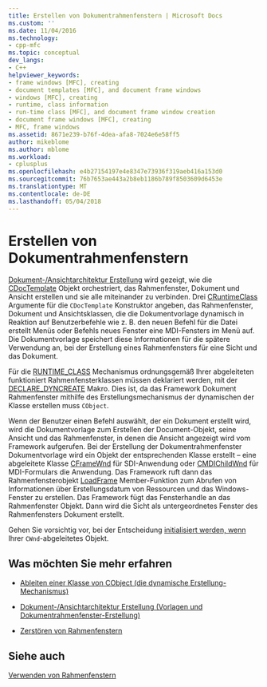 ```yaml
---
title: Erstellen von Dokumentrahmenfenstern | Microsoft Docs
ms.custom: ''
ms.date: 11/04/2016
ms.technology:
- cpp-mfc
ms.topic: conceptual
dev_langs:
- C++
helpviewer_keywords:
- frame windows [MFC], creating
- document templates [MFC], and document frame windows
- windows [MFC], creating
- runtime, class information
- run-time class [MFC], and document frame window creation
- document frame windows [MFC], creating
- MFC, frame windows
ms.assetid: 8671e239-b76f-4dea-afa8-7024e6e58ff5
author: mikeblome
ms.author: mblome
ms.workload:
- cplusplus
ms.openlocfilehash: e4b27154197e4e8347e73936f319aeb416a153d0
ms.sourcegitcommit: 76b7653ae443a2b8eb1186b789f8503609d6453e
ms.translationtype: MT
ms.contentlocale: de-DE
ms.lasthandoff: 05/04/2018
---
```

# <a name="creating-document-frame-windows"></a>Erstellen von Dokumentrahmenfenstern
[Dokument-/Ansichtarchitektur Erstellung](../mfc/document-view-creation.md) wird gezeigt, wie die [CDocTemplate](../mfc/reference/cdoctemplate-class.md) Objekt orchestriert, das Rahmenfenster, Dokument und Ansicht erstellen und sie alle miteinander zu verbinden. Drei [CRuntimeClass](../mfc/reference/cruntimeclass-structure.md) Argumente für die `CDocTemplate` Konstruktor angeben, das Rahmenfenster, Dokument und Ansichtsklassen, die die Dokumentvorlage dynamisch in Reaktion auf Benutzerbefehle wie z. B. den neuen Befehl für die Datei erstellt Menüs oder Befehls neues Fenster eine MDI-Fensters im Menü auf. Die Dokumentvorlage speichert diese Informationen für die spätere Verwendung an, bei der Erstellung eines Rahmenfensters für eine Sicht und das Dokument.  
  
 Für die [RUNTIME_CLASS](../mfc/reference/run-time-object-model-services.md#runtime_class) Mechanismus ordnungsgemäß Ihrer abgeleiteten funktioniert Rahmenfensterklassen müssen deklariert werden, mit der [DECLARE_DYNCREATE](../mfc/reference/run-time-object-model-services.md#declare_dyncreate) Makro. Dies ist, da das Framework Dokument Rahmenfenster mithilfe des Erstellungsmechanismus der dynamischen der Klasse erstellen muss `CObject`.  
  
 Wenn der Benutzer einen Befehl auswählt, der ein Dokument erstellt wird, wird die Dokumentvorlage zum Erstellen der Document-Objekt, seine Ansicht und das Rahmenfenster, in denen die Ansicht angezeigt wird vom Framework aufgerufen. Bei der Erstellung der Dokumentrahmenfenster Dokumentvorlage wird ein Objekt der entsprechenden Klasse erstellt – eine abgeleitete Klasse [CFrameWnd](../mfc/reference/cframewnd-class.md) für SDI-Anwendung oder [CMDIChildWnd](../mfc/reference/cmdichildwnd-class.md) für MDI-Formulars die Anwendung. Das Framework ruft dann das Rahmenfensterobjekt [LoadFrame](../mfc/reference/cframewnd-class.md#loadframe) Member-Funktion zum Abrufen von Informationen über Erstellungsdatum von Ressourcen und das Windows-Fenster zu erstellen. Das Framework fügt das Fensterhandle an das Rahmenfenster Objekt. Dann wird die Sicht als untergeordnetes Fenster des Rahmenfensters Dokument erstellt.  
  
 Gehen Sie vorsichtig vor, bei der Entscheidung [initialisiert werden, wenn](../mfc/when-to-initialize-cwnd-objects.md) Ihrer `CWnd`-abgeleitetes Objekt.  
  
## <a name="what-do-you-want-to-know-more-about"></a>Was möchten Sie mehr erfahren  
  
-   [Ableiten einer Klasse von CObject (die dynamische Erstellung-Mechanismus)](../mfc/deriving-a-class-from-cobject.md)  
  
-   [Dokument-/Ansichtarchitektur Erstellung (Vorlagen und Dokumentrahmenfenster-Erstellung)](../mfc/document-view-creation.md)  
  
-   [Zerstören von Rahmenfenstern](../mfc/destroying-frame-windows.md)  
  
## <a name="see-also"></a>Siehe auch  
 [Verwenden von Rahmenfenstern](../mfc/using-frame-windows.md)

